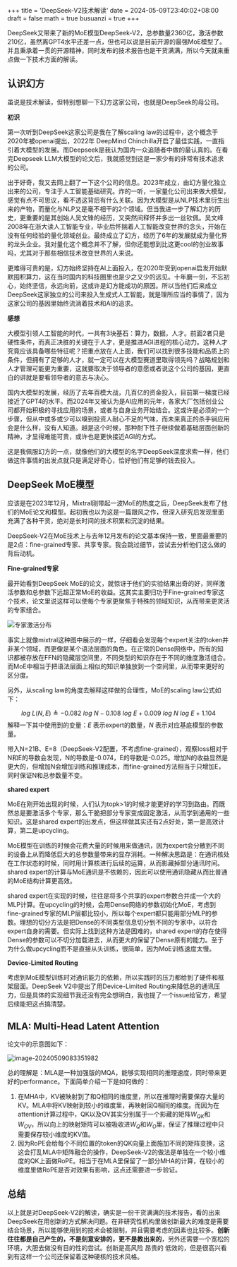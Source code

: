 +++
title = 'DeepSeek-V2技术解读'
date = 2024-05-09T23:40:02+08:00
draft = false
math = true
busuanzi = true
+++

DeepSeek又带来了新的MoE模型DeepSeek-V2，总参数量2360亿，激活参数210亿，虽然离GPT4水平还差一点，但也可以说是目前开源的最强MoE模型了。并且秉承着一贯的开源精神，同时发布的技术报告也是干货满满，所以今天就来重点做一下技术方面的解读。

## 认识幻方

虽说是技术解读，但特别想聊一下幻方这家公司，也就是DeepSeek的母公司。

**初识**

第一次听到DeepSeek这家公司是我在了解scaling law的过程中，这个概念于2020年被openai提出，2022年 DeepMind Chinchilla开启了最佳实践，一直指引着大模型的发展。而Deepseek是我认为国内一众追随者中做的最认真的。在看完Deepseek LLM大模型的论文后，我就感觉到这是一家少有的非常有技术追求的公司。

出于好奇，我又去网上翻了一下这个公司的信息。2023年成立，由幻方量化独立出来的公司，专注于人工智能基础研究。炸的一听，一家量化公司出来做大模型，感觉有点不可思议，看不透这背后有什么关联。因为大模型是从NLP技术里衍生出来的产物，而量化与NLP又是毫不相干的2个领域。但当我进一步了解幻方的历史，更重要的是其创始人吴文锋的经历，又突然间释怀并多出一丝钦佩。吴文峰 2008年在浙大读人工智能专业，毕业后怀揣着人工智能改变世界的念头，开始在没有任何经验的量化领域创业。最终成立了幻方，经历了6年的发展就成为量化界的龙头企业。我对量化这个概念并不了解，但你还能想到比这更cool的创业故事吗，尤其对于那些相信技术改变世界的人来说。

更难得可贵的是，幻方始终坚持在AI上面投入，在2020年受到openai启发开始默默囤积算力，这在当时国内的科技圈里也是少之又少的远见。十年磨一剑，不忘初心，始终坚信，永远向前，这或许是幻方能成功的原因。所以当他们后来成立DeepSeek这家独立的公司来投入生成式人工智能，就是理所应当的事情了，因为这家公司的基因里始终流淌着技术和AI的追求。

**感想**

大模型引领人工智能的时代，一共有3块基石：算力，数据，人才。前面2者只是硬性条件，而真正决胜的关键在于人才，更是推进AGI进程的核心动力。这种人才究竟应该具备哪些特征呢？把重点放在人上面，我们可以找到很多技能和品质上的条件，但拥有了足够的人才，就一定可以在大模型赛道里取得领先吗？战略规划和人才管理可能更为重要，这就要取决于领导者的意愿或者说这个公司的基因，更直白的讲就是要看领导者的意志与决心。

国内大模型的发展，经历了去年百模大战，几百亿的资金投入，目前第一梯度已经接近了GPT4的水平。而2024年又被认为是AI应用的元年，各家大厂包括创业公司都开始积极的寻找应用的场景，或者与自身业务开始结合。这或许是必须的一个步骤，但从中或多或少可以嗅到投资人耐心不足的气味，而未来真正的杀手锏应用会是什么样，没有人知道。越是这个时候，那种耐下性子继续做着基础层面创新的精神，才显得难能可贵，或许也是更快接近AGI的方式。

这是我佩服幻方的一点，就像他们的大模型的名字DeepSeek深度求索一样，他们做这件事情的出发点就只是满足好奇心，恰好他们有足够的钱去投入。

## DeepSeek MoE模型

应该是在2023年12月，Mixtral刚带起一波MoE的热度之后，DeepSeek发布了他们的MoE论文和模型。起初我也以为这是一篇跟风之作，但深入研究后发现里面充满了各种干货，绝对是长时间的技术积累和沉淀的结果。

DeepSeek-V2在MoE技术上与去年12月发布的论文基本保持一致，里面最重要的是2点：fine-grained专家、共享专家。我会跳过细节，尝试去分析他们这么做的背后动机。

**Fine-grained专家**

最开始看到DeepSeek MoE的论文，就惊讶于他们的实验结果出奇的好，同样激活参数和总参数下远超正常MoE的收益。这其实主要归功于Fine-grained专家这个技术，论文里说这样可以使每个专家更聚焦于特殊的领域知识，从而带来更灵活的专家组合。



![专家激活分布](https://raw.githubusercontent.com/dawson-chen/picgo-repo/master/image-20240509074932110.png)

事实上就像mixtral这种图中展示的一样，仔细看会发现每个expert关注的token并非某个领域，而更像是某个语法层面的角色。在正常的Dense网络中，所有的知识都被存放在FFN的隐藏层空间里，不同类型的知识存在于不同的维度激活组合。而MoE中相当于把语法层面上相似的知识单独放到一个空间里，从而带来更好的区分度。

另外，从scaling law的角度去解释这样做的合理性，MoE的scaling law公式如下：

$$
log\ L(N,E)\triangleq -0.082\ log\ N - 0.108\ log\ E + 0.009\ log\ N\ log\ E + 1.104 \tag{5}
$$
解释一下其中使用到的变量：$E$ 表示expert的数量，$N$ 表示对应基底模型的参数量。

带入N=21B、E=8（DeepSeek-V2配置，不考虑fine-grained），观察loss相对于N和E的导数会发现，N的导数是-0.074，E的导数是-0.025。增加N的收益显然是更大的，但增加N会增加训练和推理成本，而fine-grained方法相当于只增加E，同时保证N和总参数量不变。

**shared expert**

MoE在刚开始出现的时候，人们认为topk>1的时候才能更好的学习到路由。而既然总是要激活多个专家，那么干脆把部分专家变成固定激活，从而学到通用的一些知识。这是shared expert的出发点，但这样做其实还有2点好处，第一是高效计算，第二是upcycling。

MoE模型在训练的时候会花费大量的时候用来做通讯，因为expert会分散到不同的设备上从而降低巨大的总参数量带来的显存消耗。一种解决思路是：在通讯核处在工作状态的时候，同时用计算核进行后续的运算，从而影藏掉部分通讯时间。shared expert的计算与MoE通讯是不依赖的，因此可以使用通讯隐藏从而比普通的MoE结构计算更高效。

shared expert在实现的时候，往往是将多个共享的expert参数合并成一个大的MLP计算。在upcycling的时候，会用Dense网络的参数初始化MoE，考虑到fine-grained专家的MLP层都比较小，所以每个expert都只能用部分MLP的参数。理想的切分方法是把Dense的不同类型信息切分到不同的专家中，以符合expert自身的需要。但实际上找到这种方法是困难的，shared expert的存在使得Dense的参数可以不切分加载进去，从而更大的保留了Dense原有的能力。至于为什么做upcycling而不是直接从头训练，很简单，因为MoE训练速度太慢。

**Device-Limited Routing**

考虑到MoE模型训练时对通讯能力的依赖，所以实践时的压力都给到了硬件和框架层面。DeepSeek V2中提出了用Device-Limited Routing来降低总的通讯压力，但是具体的实现细节我还没有完全想明白，我也提了一个issue给官方，希望后续能把这点搞清楚。

## MLA: Multi-Head Latent Attention

论文中的示意图如下：

![image-20240509083351982](https://raw.githubusercontent.com/dawson-chen/picgo-repo/master/image-20240509083351982.png)

总的理解是：MLA是一种加强版的MQA，能够实现相同的推理速度，同时带来更好的performance。下面简单介绍一下是如何做的：

1. 在MHA中，KV被映射到了和Q相同的维度里，所以在推理时需要保存大量的KV。MLA中将KV映射到较小的维度里，再映射回Q相同的维度。而因为在attention计算过程中，QK以及OV其实分别属于一个影藏的矩阵$W_{QK}$和$W_{OV}$，所以向上的映射矩阵可以被吸收进$W_Q$和$W_O$里，保证了推理过程中只需要保存较小维度的KV值。
2. 因为RoPE会给每个不同位置的token的QK向量上面施加不同的矩阵变换，这这会打乱MLA中矩阵融合的操作，DeepSeek-V2的做法是单独在一个较小维度的QK上面做RoPE。相当于在MLA里保留了一部分MHA的计算，在较小的维度里做RoPE是否对效果有影响，这点还需要进一步验证。

## 总结

以上就是对DeepSeek-V2的解读，确实是一份干货满满的技术报告，看的出来DeepSeek在用创新的方式解决问题。在非研究性机构里做创新最大的难度是需要结合场景，所以能够使用到的技术会被限制，并且需要考虑的因素也比较多。**创新往往都是自己产生的，不是刻意安排的，更不是教出来的**，另外还需要一个宽松的环境，大胆去做没有目的性的尝试。创新是高风险 昂贵的 低效的，但是很高兴看到有这样一个公司还保留着这种硬核的技术风格。


